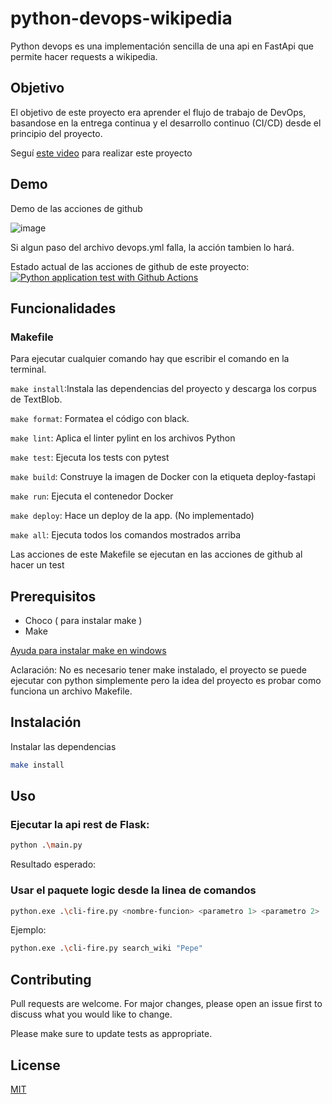 # python-devops-wikipedia

Python devops es una implementación sencilla de una api en FastApi que permite hacer requests a wikipedia.

## Objetivo

El objetivo de este proyecto era aprender el flujo de trabajo de DevOps, basandose en la entrega continua y el desarrollo continuo (CI/CD) desde el principio del proyecto.

Seguí [este video](https://www.youtube.com/watch?v=YB-_FsssK8E) para realizar este proyecto

## Demo
Demo de las acciones de github

![image](https://github.com/user-attachments/assets/00e7047c-6206-4e7c-93ec-a460372b8698)

Si algun paso del archivo devops.yml falla, la acción tambien lo hará.

Estado actual de las acciones de github de este proyecto:
[![Python application test with Github Actions](https://github.com/darthpedroo/python-devops/actions/workflows/devops.yml/badge.svg)](https://github.com/darthpedroo/python-devops/actions/workflows/devops.yml)


## Funcionalidades

### Makefile


Para ejecutar cualquier comando hay que escribir el comando en la terminal.

`make install`:Instala las dependencias del proyecto y descarga los corpus de TextBlob.

`make format`: Formatea el código con black.

`make lint`: Aplica el linter pylint en los archivos Python

`make test`: Ejecuta los tests con pytest

`make build`: Construye la imagen de Docker con la etiqueta deploy-fastapi

`make run`: Ejecuta el contenedor Docker

`make deploy`: Hace un deploy de la app. (No implementado)

`make all`: Ejecuta todos los comandos mostrados arriba

Las acciones de este Makefile se ejecutan en las acciones de github al hacer un test

## Prerequisitos

- Choco ( para instalar make )
- Make

[Ayuda para instalar make en windows](https://stackoverflow.com/questions/32127524/how-to-install-and-use-make-in-windows)

Aclaración: No es necesario tener make instalado, el proyecto se puede ejecutar con python simplemente pero la idea del proyecto es probar como funciona un archivo Makefile.

## Instalación

Instalar las dependencias

```bash
make install
```

## Uso

### Ejecutar la api rest de Flask:
```bash
python .\main.py
```

Resultado esperado: 

### Usar el paquete logic desde la linea de comandos

```bash
python.exe .\cli-fire.py <nombre-funcion> <parametro 1> <parametro 2>
```
Ejemplo:
```bash
python.exe .\cli-fire.py search_wiki "Pepe"
```

## Contributing

Pull requests are welcome. For major changes, please open an issue first
to discuss what you would like to change.

Please make sure to update tests as appropriate.

## License

[MIT](https://choosealicense.com/licenses/mit/)
